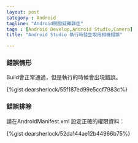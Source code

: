 ```yaml
---
layout: post
category : Android 
tagline: "Android開發疑難雜症"
tags : [Android Develop,Android Studio,Camera]
title: "Android Studio 執行時發生取用相機錯誤"

---
```


### 錯誤情形

Build會正常通過，但是執行的時候會出現錯誤。

{%gist dearsherlock/55f187ed99e5ccf7983c%}

### 錯誤排除

請在AndroidManifest.xml 設定正確的權限資料：

{%gist dearsherlock/52da144ae12b44966b75%}